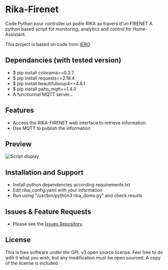 # Rika-Firenet
Code Python pour controller un poêle RIKA au travers d'un FIRENET
A python based script for monitoring, analytics and control for Home-Assistant.

This project is based on code from [IERO](https://github.com/iero/Rika-Stove).

## Dependancies (with tested version)
* $ pip install colorama==0.3.7
* $ pip install requests==2.18.4
* $ pip install beautifulsoup4==4.8.1
* $ pip install paho_mqtt==1.4.0
* A functionnal MQTT server...

## Features

* Access the RIKA-FIRENET web interface to retrieve information.
* Use MQTT to publish the information

## Preview

![Script display](https://github.com/MoBOatGVA/Rika-Firenet/blob/master/rika_domo_display.png)

## Installation and Support

* Install python dependencies according requirements.txt
* Edit rika_config.yaml with your information
* Run using "/usr/bin/python3 rika_domo.py" and check results

## Issues & Feature Requests

* Please see the [Issues Repository](https://github.com/MoBOatGVA/Rika-Firenet/issues).

## License

This is free software under the GPL v3 open source license. Feel free to do with it what you wish, but any modification must be open sourced. A copy of the license is included.
